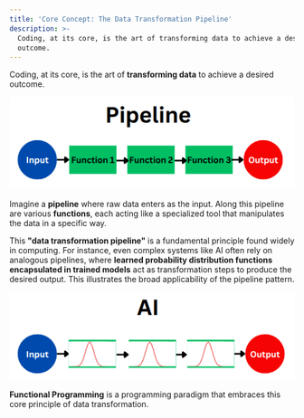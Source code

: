 ```yaml
---
title: 'Core Concept: The Data Transformation Pipeline'
description: >-
  Coding, at its core, is the art of transforming data to achieve a desired
  outcome.
---
```

Coding, at its core, is the art of **transforming data** to achieve a desired outcome.

![Pipeline image](https://raw.githubusercontent.com/ken-okabe/web-images5/main/img_1744449185892.png)

Imagine a **pipeline** where raw data enters as the input. 
Along this pipeline are various **functions**, each acting like a specialized tool that manipulates the data in a specific way.

This **"data transformation pipeline"** is a fundamental principle found widely in computing. For instance, even complex systems like AI often rely on analogous pipelines, where **learned probability distribution functions encapsulated in trained models** act as transformation steps to produce the desired output. This illustrates the broad applicability of the pipeline pattern.

![Functional programming pipeline image](https://raw.githubusercontent.com/ken-okabe/web-images5/main/img_1744449300196.png)

**Functional Programming** is a programming paradigm that embraces this core principle of data transformation.

